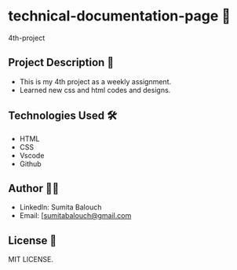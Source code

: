 # technical-documentation-page 🚀
4th-project

## Project Description 📝

- This is my 4th project as a weekly assignment.
- Learned new css and html codes and designs.


## Technologies Used 🛠️

- HTML
- CSS
- Vscode
- Github 


## Author 👩‍💻

- LinkedIn: Sumita Balouch
- Email: [sumitabalouch@gmail.com


## License 📜

MIT LICENSE.

